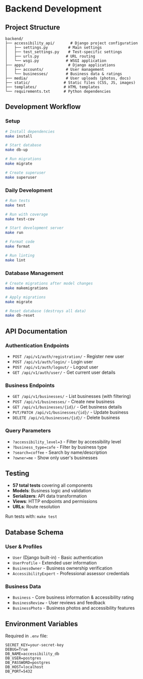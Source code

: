 # Backend Development

## Project Structure

```
backend/
├── accessibility_api/       # Django project configuration
│   ├── settings.py         # Main settings
│   ├── test_settings.py    # Test-specific settings
│   ├── urls.py            # URL routing
│   └── wsgi.py            # WSGI application
├── apps/                   # Django applications
│   ├── accounts/          # User management
│   └── businesses/        # Business data & ratings
├── media/                 # User uploads (photos, docs)
├── static/               # Static files (CSS, JS, images)
├── templates/            # HTML templates
└── requirements.txt      # Python dependencies
```

## Development Workflow

### Setup

```bash
# Install dependencies
make install

# Start database
make db-up

# Run migrations
make migrate

# Create superuser
make superuser
```

### Daily Development

```bash
# Run tests
make test

# Run with coverage
make test-cov

# Start development server
make run

# Format code
make format

# Run linting
make lint
```

### Database Management

```bash
# Create migrations after model changes
make makemigrations

# Apply migrations
make migrate

# Reset database (destroys all data)
make db-reset
```

## API Documentation

### Authentication Endpoints

- `POST /api/v1/auth/registration/` - Register new user
- `POST /api/v1/auth/login/` - Login user
- `POST /api/v1/auth/logout/` - Logout user
- `GET /api/v1/auth/user/` - Get current user details

### Business Endpoints

- `GET /api/v1/businesses/` - List businesses (with filtering)
- `POST /api/v1/businesses/` - Create new business
- `GET /api/v1/businesses/{id}/` - Get business details
- `PUT/PATCH /api/v1/businesses/{id}/` - Update business
- `DELETE /api/v1/businesses/{id}/` - Delete business

### Query Parameters

- `?accessibility_level=3` - Filter by accessibility level
- `?business_type=cafe` - Filter by business type
- `?search=coffee` - Search by name/description
- `?owner=me` - Show only user's businesses

## Testing

- **57 total tests** covering all components
- **Models**: Business logic and validation
- **Serializers**: API data transformation
- **Views**: HTTP endpoints and permissions
- **URLs**: Route resolution

Run tests with: `make test`

## Database Schema

### User & Profiles

- `User` (Django built-in) - Basic authentication
- `UserProfile` - Extended user information
- `BusinessOwner` - Business ownership verification
- `AccessibilityExpert` - Professional assessor credentials

### Business Data

- `Business` - Core business information & accessibility rating
- `BusinessReview` - User reviews and feedback
- `BusinessPhoto` - Business photos and accessibility features

## Environment Variables

Required in `.env` file:

```env
SECRET_KEY=your-secret-key
DEBUG=True
DB_NAME=accessibility_db
DB_USER=postgres
DB_PASSWORD=postgres
DB_HOST=localhost
DB_PORT=5432
```
